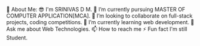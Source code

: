 💫 About Me:
😎 I'm SRINIVAS D M.
🔭 I’m currently pursuing MASTER OF COMPUTER APPLICATION[MCA].
👯 I’m looking to collaborate on full-stack projects, coding competitions.
🌱 I’m currently learning web development.
💬 Ask me about Web Technologies.
📫 How to reach me
⚡ Fun fact I'm still Student.
